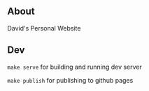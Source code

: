 ## About
David's Personal Website

## Dev
`make serve` for building and running dev server

`make publish` for publishing to github pages
